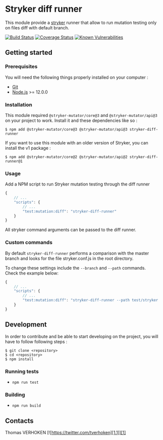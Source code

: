 # Stryker diff runner

This module provide a [stryker](https://github.com/stryker-mutator) runner that allow to run mutation testing only on files diff with default branch.

[![Build Status](https://travis-ci.com/tverhoken/stryker-diff-runner.svg?branch=master)](https://travis-ci.org/tverhoken/stryker-diff-runner)
[![Coverage Status](https://coveralls.io/repos/github/tverhoken/stryker-diff-runner/badge.svg?branch=master)](https://coveralls.io/github/tverhoken/stryker-diff-runner?branch=master)
[![Known Vulnerabilities](https://snyk.io/test/github/tverhoken/stryker-diff-runner/badge.svg?targetFile=package.json)](https://snyk.io/test/github/tverhoken/stryker-diff-runner?targetFile=package.json)

## Getting started

### Prerequisites

You will need the following things properly installed on your computer :

* [Git](https://git-scm.com/)
* [Node.js](https://nodejs.org/) >= 12.0.0

### Installation

This module required `@stryker-mutator/core@3` and `@stryker-mutator/api@3` on your project to work. Install it and these dependencies like so :

```
$ npm add @stryker-mutator/core@3 @stryker-mutator/api@3 stryker-diff-runner
```

If you want to use this module with an older version of Stryker, you can install the v1 package :

```
$ npm add @stryker-mutator/core@2 @stryker-mutator/api@2 stryker-diff-runner@1
```

### Usage

Add a NPM script to run Stryker mutation testing through the diff runner

```javascript
{
    // ...
    "scripts": {
        // ...
        "test:mutation:diff": "stryker-diff-runner"
    }
}
```

All stryker command arguments can be passed to the diff runner.

### Custom commands

By default `stryker-diff-runner` performs a comparison with the master branch and looks for the file stryker.conf.js in the root directory.

To change these settings include the `--branch` and `--path` commands. Check the example below:

```javascript
{
    // ...
    "scripts": {
        // ...
        "test:mutation:diff": "stryker-diff-runner --path test/stryker.conf.js --branch main"
    }
}
```

## Development

In order to contribute and be able to start developing on the project, you will have to follow following steps :

```
$ git clone <repository>
$ cd <repository>
$ npm install
```

### Running tests

* `npm run test`

### Building

* `npm run build`

## Contacts

Thomas VERHOKEN [![https://twitter.com/tverhoken][1.1]][1]

[1]: https://twitter.com/tverhoken
[1.1]: http://i.imgur.com/wWzX9uB.png